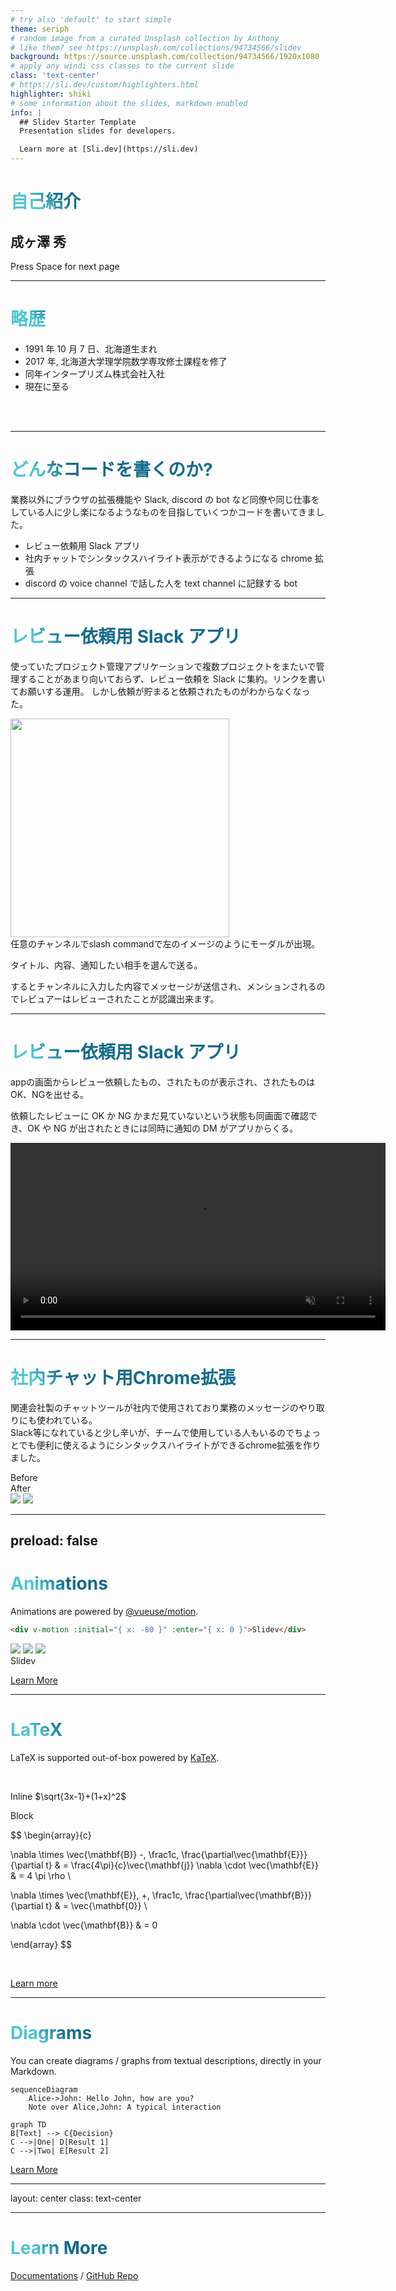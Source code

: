 ```yaml
---
# try also 'default' to start simple
theme: seriph
# random image from a curated Unsplash collection by Anthony
# like them? see https://unsplash.com/collections/94734566/slidev
background: https://source.unsplash.com/collection/94734566/1920x1080
# apply any windi css classes to the current slide
class: 'text-center'
# https://sli.dev/custom/highlighters.html
highlighter: shiki
# some information about the slides, markdown enabled
info: |
  ## Slidev Starter Template
  Presentation slides for developers.

  Learn more at [Sli.dev](https://sli.dev)
---
```


# 自己紹介

## 成ヶ澤 秀

<div class="pt-12">
  <span @click="$slidev.nav.next" class="px-2 p-1 rounded cursor-pointer" hover="bg-white bg-opacity-10">
    Press Space for next page <carbon:arrow-right class="inline"/>
  </span>
</div>

<a href="https://github.com/slidevjs/slidev" target="_blank" alt="GitHub"
  class="abs-br m-6 text-xl icon-btn opacity-50 !border-none !hover:text-white">
<carbon-logo-github />
</a>

<!--
The last comment block of each slide will be treated as slide notes. It will be visible and editable in Presenter Mode along with the slide. [Read more in the docs](https://sli.dev/guide/syntax.html#notes)
-->

---

# 略歴

- 1991 年 10 月 7 日、北海道生まれ
- 2017 年, 北海道大学理学院数学専攻修士課程を修了
- 同年インタープリズム株式会社入社
- 現在に至る

<br>
<br>

<style>
h1 {
  background-color: #2B90B6;
  background-image: linear-gradient(45deg, #4EC5D4 10%, #146b8c 20%);
  background-size: 100%;
  -webkit-background-clip: text;
  -moz-background-clip: text;
  -webkit-text-fill-color: transparent;
  -moz-text-fill-color: transparent;
}
</style>

---

# どんなコードを書くのか?

業務以外にブラウザの拡張機能や Slack, discord の bot など同僚や同じ仕事をしている人に少し楽になるようなものを目指していくつかコードを書いてきました。

- レビュー依頼用 Slack アプリ
- 社内チャットでシンタックスハイライト表示ができるようになる chrome 拡張
- discord の voice channel で話した人を text channel に記録する bot

---

# レビュー依頼用 Slack アプリ

使っていたプロジェクト管理アプリケーションで複数プロジェクトをまたいで管理することがあまり向いておらず、レビュー依頼を Slack に集約。リンクを書いてお願いする運用。
しかし依頼が貯まると依頼されたものがわからなくなった。

<div grid="~ cols-2 gap-4">

<img src="/public/slack_bot2.png" width='350'/>
<div>
任意のチャンネルでslash commandで左のイメージのようにモーダルが出現。

タイトル、内容、通知したい相手を選んで送る。

するとチャンネルに入力した内容でメッセージが送信され、メンションされるのでレビュアーはレビューされたことが認識出来ます。

</div>
</div>

---

# レビュー依頼用 Slack アプリ

<div grid="~ cols-2 gap-4">
<div>
appの画面からレビュー依頼したもの、されたものが表示され、されたものはOK、NGを出せる。

依頼したレビューに OK か NG かまだ見ていないという状態も同画面で確認でき、OK や NG が出されたときには同時に通知の DM がアプリからくる。

</div>
<video controls autoplay='true' muted='true' loop='true' width='600'>
    <source src="/public/slack_bot.mp4" type="video/mp4">
</video>
</div>

---

# 社内チャット用Chrome拡張

関連会社製のチャットツールが社内で使用されており業務のメッセージのやり取りにも使われている。<br/>
Slack等になれていると少し辛いが、チームで使用している人もいるのでちょっとでも便利に使えるようにシンタックスハイライトができるchrome拡張を作りました。

<div grid="~ cols-2 gap-2" m="-t-2">


<div>Before</div>
<div>After</div>

<img border="rounded" src="/public/sg_before.png">

<img border="rounded" src="/public/sg_after.png">

</div>


---

## preload: false

# Animations

Animations are powered by [@vueuse/motion](https://motion.vueuse.org/).

```html
<div v-motion :initial="{ x: -80 }" :enter="{ x: 0 }">Slidev</div>
```

<div class="w-60 relative mt-6">
  <div class="relative w-40 h-40">
    <img
      v-motion
      :initial="{ x: 800, y: -100, scale: 1.5, rotate: -50 }"
      :enter="final"
      class="absolute top-0 left-0 right-0 bottom-0"
      src="https://sli.dev/logo-square.png"
    />
    <img
      v-motion
      :initial="{ y: 500, x: -100, scale: 2 }"
      :enter="final"
      class="absolute top-0 left-0 right-0 bottom-0"
      src="https://sli.dev/logo-circle.png"
    />
    <img
      v-motion
      :initial="{ x: 600, y: 400, scale: 2, rotate: 100 }"
      :enter="final"
      class="absolute top-0 left-0 right-0 bottom-0"
      src="https://sli.dev/logo-triangle.png"
    />
  </div>

  <div
    class="text-5xl absolute top-14 left-40 text-[#2B90B6] -z-1"
    v-motion
    :initial="{ x: -80, opacity: 0}"
    :enter="{ x: 0, opacity: 1, transition: { delay: 2000, duration: 1000 } }">
    Slidev
  </div>
</div>

<!-- vue script setup scripts can be directly used in markdown, and will only affects current page -->
<script setup lang="ts">
const final = {
  x: 0,
  y: 0,
  rotate: 0,
  scale: 1,
  transition: {
    type: 'spring',
    damping: 10,
    stiffness: 20,
    mass: 2
  }
}
</script>

<div
  v-motion
  :initial="{ x:35, y: 40, opacity: 0}"
  :enter="{ y: 0, opacity: 1, transition: { delay: 3500 } }">

[Learn More](https://sli.dev/guide/animations.html#motion)

</div>

---

# LaTeX

LaTeX is supported out-of-box powered by [KaTeX](https://katex.org/).

<br>

Inline $\sqrt{3x-1}+(1+x)^2$

Block

$$
\begin{array}{c}

\nabla \times \vec{\mathbf{B}} -\, \frac1c\, \frac{\partial\vec{\mathbf{E}}}{\partial t} &
= \frac{4\pi}{c}\vec{\mathbf{j}}    \nabla \cdot \vec{\mathbf{E}} & = 4 \pi \rho \\

\nabla \times \vec{\mathbf{E}}\, +\, \frac1c\, \frac{\partial\vec{\mathbf{B}}}{\partial t} & = \vec{\mathbf{0}} \\

\nabla \cdot \vec{\mathbf{B}} & = 0

\end{array}
$$

<br>

[Learn more](https://sli.dev/guide/syntax#latex)

---

# Diagrams

You can create diagrams / graphs from textual descriptions, directly in your Markdown.

<div class="grid grid-cols-2 gap-4 pt-4 -mb-6">

```mermaid {scale: 0.9}
sequenceDiagram
    Alice->John: Hello John, how are you?
    Note over Alice,John: A typical interaction
```

```mermaid {theme: 'neutral', scale: 0.8}
graph TD
B[Text] --> C{Decision}
C -->|One| D[Result 1]
C -->|Two| E[Result 2]
```

</div>

[Learn More](https://sli.dev/guide/syntax.html#diagrams)

---

layout: center
class: text-center

---

# Learn More

[Documentations](https://sli.dev) / [GitHub Repo](https://github.com/slidevjs/slidev)
